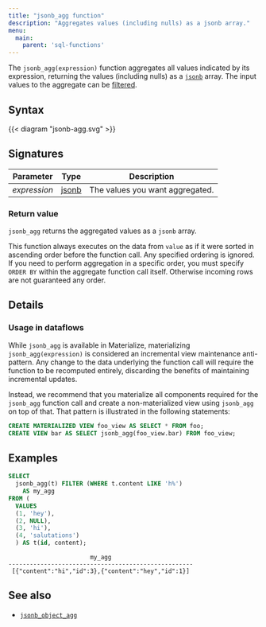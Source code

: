 ```yaml
---
title: "jsonb_agg function"
description: "Aggregates values (including nulls) as a jsonb array."
menu:
  main:
    parent: 'sql-functions'
---
```


The `jsonb_agg(expression)` function aggregates all values indicated by its expression,
returning the values (including nulls) as a [`jsonb`](/sql/types/jsonb) array.
The input values to the aggregate can be [filtered](../filters).

## Syntax

{{< diagram "jsonb-agg.svg" >}}

## Signatures

Parameter | Type | Description
----------|------|------------
_expression_ | [jsonb](../../types) | The values you want aggregated.

### Return value

`jsonb_agg` returns the aggregated values as a `jsonb` array.

This function always executes on the data from `value` as if it were sorted in ascending order before the function call. Any specified ordering is
ignored. If you need to perform aggregation in a specific order, you must specify `ORDER BY` within the aggregate function call itself. Otherwise incoming rows are not guaranteed any order.

## Details

### Usage in dataflows

While `jsonb_agg` is available in Materialize, materializing `jsonb_agg(expression)`
is considered an incremental view maintenance anti-pattern. Any change to the data
underlying the function call will require the function to be recomputed entirely,
discarding the benefits of maintaining incremental updates.

Instead, we recommend that you materialize all components required for the
`jsonb_agg` function call and create a non-materialized view using `jsonb_agg`
on top of that. That pattern is illustrated in the following statements:

```sql
CREATE MATERIALIZED VIEW foo_view AS SELECT * FROM foo;
CREATE VIEW bar AS SELECT jsonb_agg(foo_view.bar) FROM foo_view;
```

## Examples

```sql
SELECT
  jsonb_agg(t) FILTER (WHERE t.content LIKE 'h%')
    AS my_agg
FROM (
  VALUES
  (1, 'hey'),
  (2, NULL),
  (3, 'hi'),
  (4, 'salutations')
  ) AS t(id, content);
```
```nofmt
                       my_agg
----------------------------------------------------
 [{"content":"hi","id":3},{"content":"hey","id":1}]
```

## See also

* [`jsonb_object_agg`](/sql/functions/jsonb_object_agg)
